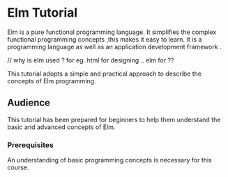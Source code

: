 # Elm Tutorial

Elm is a pure functional programming language. It simplifies the complex functional programming concepts ,this makes it easy to learn. It is a programming language as well as an  application development framework .

// why is elm used ? for eg. html for designing .. elm for ??

This tutorial adopts a simple and practical approach to describe the concepts of Elm programming.

## Audience

This tutorial has been prepared for beginners to help them understand the basic and advanced concepts of Elm.

### Prerequisites

An understanding of basic programming concepts is necessary for this course.

